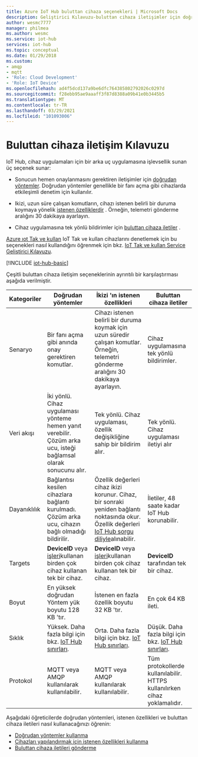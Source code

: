 ```yaml
---
title: Azure IoT Hub buluttan cihaza seçenekleri | Microsoft Docs
description: Geliştirici Kılavuzu-buluttan cihaza iletişimler için doğrudan yöntemlerin, cihaz ikizi istenen özelliklerinin veya buluttan cihaza mesajların ne zaman kullanılacağı konusunda rehberlik.
author: wesmc7777
manager: philmea
ms.author: wesmc
ms.service: iot-hub
services: iot-hub
ms.topic: conceptual
ms.date: 01/29/2018
ms.custom:
- amqp
- mqtt
- 'Role: Cloud Development'
- 'Role: IoT Device'
ms.openlocfilehash: ad4f5dcd137a9be6dfc764385802792026c0297d
ms.sourcegitcommit: f28ebb95ae9aaaff3f87d8388a09b41e0b3445b5
ms.translationtype: MT
ms.contentlocale: tr-TR
ms.lasthandoff: 03/29/2021
ms.locfileid: "101093006"
---
```

# <a name="cloud-to-device-communications-guidance"></a>Buluttan cihaza iletişim Kılavuzu

IoT Hub, cihaz uygulamaları için bir arka uç uygulamasına işlevsellik sunan üç seçenek sunar:

* Sonucun hemen onaylanmasını gerektiren iletişimler için [doğrudan yöntemler](iot-hub-devguide-direct-methods.md). Doğrudan yöntemler genellikle bir fanı açma gibi cihazlarda etkileşimli denetim için kullanılır.

* Ikizi, uzun süre çalışan komutların, cihazı istenen belirli bir duruma koymaya yönelik [istenen özelliklerdir](iot-hub-devguide-device-twins.md) . Örneğin, telemetri gönderme aralığını 30 dakikaya ayarlayın.

* Cihaz uygulamasına tek yönlü bildirimler için [buluttan cihaza iletiler](iot-hub-devguide-messages-c2d.md) .

[Azure ıot Tak ve kullan](../iot-pnp/overview-iot-plug-and-play.md) IoT Tak ve kullan cihazlarını denetlemek için bu seçenekleri nasıl kullandığını öğrenmek için bkz. [IoT Tak ve kullan Service Geliştirici Kılavuzu](../iot-pnp/concepts-developer-guide-service.md).

[!INCLUDE [iot-hub-basic](../../includes/iot-hub-basic-whole.md)]

Çeşitli buluttan cihaza iletişim seçeneklerinin ayrıntılı bir karşılaştırması aşağıda verilmiştir.

| Kategoriler | Doğrudan yöntemler | İkizi 'ın istenen özellikleri | Buluttan cihaza iletiler |
| ---------- | -------------- | ------------------------- | ------------------------ |
| Senaryo | Bir fanı açma gibi anında onay gerektiren komutlar. | Cihazı istenen belirli bir duruma koymak için uzun süredir çalışan komutlar. Örneğin, telemetri gönderme aralığını 30 dakikaya ayarlayın. | Cihaz uygulamasına tek yönlü bildirimler. |
| Veri akışı | İki yönlü. Cihaz uygulaması yönteme hemen yanıt verebilir. Çözüm arka ucu, isteği bağlamsal olarak sonucunu alır. | Tek yönlü. Cihaz uygulaması, özellik değişikliğine sahip bir bildirim alır. | Tek yönlü. Cihaz uygulaması iletiyi alır
| Dayanıklılık | Bağlantısı kesilen cihazlara bağlantı kurulmadı. Çözüm arka ucu, cihazın bağlı olmadığı bildirilir. | Özellik değerleri cihaz ikizi korunur. Cihaz, bir sonraki yeniden bağlantı noktasında okur. Özellik değerleri [IoT Hub sorgu diliyle](iot-hub-devguide-query-language.md)alınabilir. | İletiler, 48 saate kadar IoT Hub korunabilir. |
| Targets | **DeviceID** veya [işleri](iot-hub-devguide-jobs.md)kullanan birden çok cihaz kullanan tek bir cihaz. | **DeviceID** veya [işleri](iot-hub-devguide-jobs.md)kullanan birden çok cihaz kullanan tek bir cihaz. | **DeviceID** tarafından tek bir cihaz. |
| Boyut | En yüksek doğrudan Yöntem yük boyutu 128 KB 'tır. | İstenen en fazla özellik boyutu 32 KB 'tır. | En çok 64 KB ileti. |
| Sıklık | Yüksek. Daha fazla bilgi için bkz. [IoT Hub sınırları](iot-hub-devguide-quotas-throttling.md). | Orta. Daha fazla bilgi için bkz. [IoT Hub sınırları](iot-hub-devguide-quotas-throttling.md). | Düşük. Daha fazla bilgi için bkz. [IoT Hub sınırları](iot-hub-devguide-quotas-throttling.md). |
| Protokol | MQTT veya AMQP kullanılarak kullanılabilir. | MQTT veya AMQP kullanılarak kullanılabilir. | Tüm protokollerde kullanılabilir. HTTPS kullanılırken cihaz yoklamalıdır. |

Aşağıdaki öğreticilerde doğrudan yöntemleri, istenen özellikleri ve buluttan cihaza iletileri nasıl kullanacağınızı öğrenin:

* [Doğrudan yöntemler kullanma](quickstart-control-device-node.md)
* [Cihazları yapılandırmak için istenen özellikleri kullanma](tutorial-device-twins.md) 
* [Buluttan cihaza iletileri gönderme](iot-hub-node-node-c2d.md)

